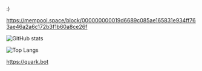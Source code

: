 :)

https://mempool.space/block/000000000019d6689c085ae165831e934ff763ae46a2a6c172b3f1b60a8ce26f
<!--
7D45 37A5 C686 22C2 F554  441C 5415 034B C045 3B37


1Starmanks5oJZdrxRHT8zva2MW4c11aE

npub1yghv547k25xx2u454n8vj5vsxdh48ytl0p8s7j8jjyp8e2h5gryqglqadh
-->
![GitHub stats](https://github-readme-stats.vercel.app/api?username=Starman3787&show_icons=true&theme=tokyonight)

![Top Langs](https://github-readme-stats.vercel.app/api/top-langs/?username=Starman3787&theme=tokyonight)

<!--
**Starman3787/Starman3787** is a ✨ _special_ ✨ repository because its `README.md` (this file) appears on your GitHub profile.

bruh

Here are some ideas to get you started:

- 🔭 I’m currently working on ...
- 🌱 I’m currently learning ...
- 👯 I’m looking to collaborate on ...
- 🤔 I’m looking for help with ...
- 💬 Ask me about ...
- 📫 How to reach me: ...
- 😄 Pronouns: ...
- ⚡ Fun fact: ...
-->

https://quark.bot
